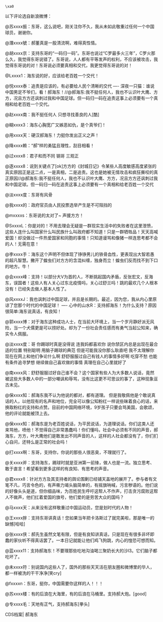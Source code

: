     \xa0      

以下评论选自新浪微博：

@苏xxxx振：东哥，这么说吧，刚关注你不久，我从未如此敬重过任何一个中国球员，谢谢你。

@潛xxxx號：郝董真是一股清流啊，难得真性情。

@胡xxxx京：支持东哥的“一码归一码”。东哥也说过“C罗最多火三年”，C罗火那么久，我觉得东哥说错了。东哥说，人人都有平等发声的权利，不应该被攻击，我觉得东哥说的对！东哥说必须要真相和交代，我更觉得东哥说的对！

@Lxxxx1：海东说的好，应该给老百姓一个交代！

@悦xxxx泰：追责是应该的，有必要给人民个清晰的交代 &#8212;- 深夜一只猫：谁说中国男足不爷们，看！郝海东！//@郝海东:我不挺任何人，我也不认识叶大鹰、方方，况且方方还讽刺过我和中国足球。但一码归一码在追责这事上必须要有一个真相和给老百姓一个交代。

@赵xxxx南：我不挺任何人 只想寻找善良的人[酷]

@糊xxxx3：海东心胸宽广又嫉恶如仇，是个真爷们！

@用xxxx天：硬汉郝海东！力挺你发出正义之声！

@降xxxx赖：“郝”样的勇猛且理性，刮目相看！

@过xxxx8：君子和而不同 钢哥 三观正

@逐xxxx8：说到关键点了[ok]方方的《封城日记》令某些人高度敏感高度紧张的真实原因正是这二点，一是真相，二是追责。这也是她被无情攻击和疯狂撕咬的真正原因//@郝海东:我不挺任何人，我也不认识叶大鹰、方方，况且方方还讽刺过我和中国足球。但一码归一码在追责这事上必须要有一个真相和给老百姓一个交代

@淡xxxx度：东哥有风骨

@我xxxx的：政府官员由人民投票选举产生是不可阻挡的

@mxxxxs：东哥说的太对了~ 声援方方！

@SxxxxL：你是对的！不用去理会无疑是一群现实生活中的失败者在这里泄愤，这些人连什么叫国家什么叫民族什么叫政府都不知道！只是一群牺牲品！天天高喊爱国！却没做过一件热爱国家和同胞的事情！只知道谩骂和像猪一样连思考都不会的人！无需在意！

@李xxxx手：海东这个声明不但体现了铮铮男儿的铁骨血性，更表现出大智若愚的超凡智慧。撇开了蝗虫们对方方的含混纠缠，独身而立！蝗虫们反而找不到下口的地方。牛！

@会xxxx峰：支持！以部分大V为首的人，不断挑起国内矛盾，反张宏文，反海东，误国者！这些人有人关心过东北疫情吗，关心过舒兰吗！跳的最欢几个人根本没有！已经失去做人基本人性了。

@风xxxxJ：我也讽刺过中国足球，并且是长期的。最近，因为您，我从内心里原谅了您那个时代的中国足球！ &#8212;- 心中的山水R：支持郝海东！为什么支持？原因很简单:海东说真话，有良知！

@郭xxxx博：对于海东这种成功人士，在当前大环境上，当一个岁月静好派无风险，当一个犬儒更是可以捞好处。却为了一份社会责任感而有勇气当起公知来，确实令人佩服。

@淡xxxx度：哥 你踢球时真是没得说 连我妈都喜欢你 说你禁区内总是出现在最合适的位置 特别聪明 用脑子踢球的典范 但是可能我没你那么耿直吧 我不太理解你现在在网上和他们争论什么啊 舒舒服服过自己有钱人的事情多好啊 吃穿不愁 也能有条件追寻梦想 继续做自己喜欢做的事情 真理在自己心里就好了

@南xxxx风：舒舒服服过好自己谁不会？这个国家有些人为大多数人说话，竟然被这些大多数人中的一部分嘲讽和辱骂，没有比这更不可思议的事了，这种现象亘古未见。

@保xxxx知：郝海东我不认为他说的都对，都有道理。 但是我敬佩他是个敢说真话的人，以他现有的名声和地位，完全可以像公知粉红一样说些昧着良心的话，来换取粉红的支持和点赞。目前的中国网络环境，9岁孩子只要会骂美国，会歌颂，他的评论就能被顶上去。

@保xxxx知：郝海东是为老百姓说话，为平民说话，为道理说话。你们这类人还来骂他，喷他！不觉得自己非常愚蠢吗！你们懂吗，社会中必须有不同的声音，郝海东，方方，叶大鹰他们是敢发出不同声音的人，这样的人社会都没有了，你们扪心自问，还特么是正常的社会吗！

@打xxxx啊：东哥，支持你，你说的那些人很恶臭，不理就行了。

@关xxxx斧：支持海东，踢球时就是亚洲第一前锋，做人也是一流。独立思考、敢于直言！希望看到更多这样的有良知、有思考的声音。

@君xxxx8：针对方方及其支持者的舆论围剿已经铺天盖地的展开了。参与者有文笔不凡，巧言令色的，有声嘶力竭头脑简单的，有摇旗呐喊，污言秽语的。他们说的好像头头是道，但你细品味，为百姓民生呼吁这帮人不作声，打击贪污腐败这帮人不做声，他们扛着爱国的旗号，他们爱的是劳苦大众的国吗？

@马xxxx天：从来没有这样敬重过中国运动员，您是划时代的人物！

@王xxxx胖：支持东哥讲真话！您如果当年把卡洛斯过了就完美啦，那是唯一的缺憾[哈哈]

@张xxxx侠：郝先生虽然文笔有限，但是有良知讲真话，只是现在有很多非坏即蠢的家伙听不得真话罢了。一本日记就能让他们鸡飞狗跳，内心的惶恐可想而知。

@蓝xxxx11：支持郝海东！不要理那些吃地沟油喝三聚奶长大的沙l3。它们脑子都吃坏了。

@未xxxx符：别说国内这些人了，国外的那些天天活在朋友圈和微博里的华人，都一样被洗的干干净净[笑cry]

@fxxxxn：东哥，挺你，中国需要你这样的人！！！

@苏xxxx楼：有的后浪在大海里，有的后浪在马桶里。支持郝大炮。[good]

@专xxxx毛：天地有正气，支持郝海东[拳头] 

CDS档案| 郝海东


